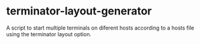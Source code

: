 # terminator-layout-generator
A script to start multiple terminals on diferent hosts according to a hosts file using the terminator layout option.
